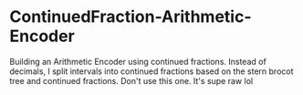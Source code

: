 # ContinuedFraction-Arithmetic-Encoder
Building an Arithmetic Encoder using continued fractions. Instead of decimals, I split intervals into continued fractions based on the stern brocot tree and continued fractions.
Don't use this one. It's supe raw lol
